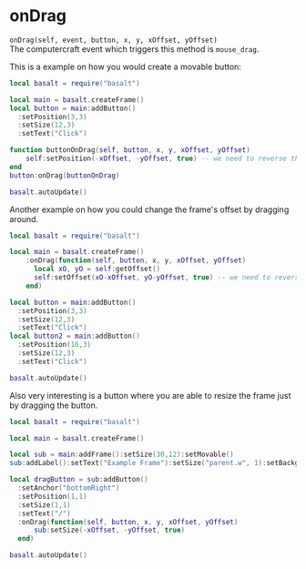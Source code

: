 # onDrag
`onDrag(self, event, button, x, y, xOffset, yOffset)`<br>
The computercraft event which triggers this method is `mouse_drag`.

This is a example on how you would create a movable button:
```lua
local basalt = require("basalt")

local main = basalt.createFrame()
local button = main:addButton()
  :setPosition(3,3)
  :setSize(12,3)
  :setText("Click")

function buttonOnDrag(self, button, x, y, xOffset, yOffset)
    self:setPosition(-xOffset, -yOffset, true) -- we need to reverse the offset and true means to add the offset instead of changing it.
end
button:onDrag(buttonOnDrag)

basalt.autoUpdate()
```

Another example on how you could change the frame's offset by dragging around.
```lua
local basalt = require("basalt")

local main = basalt.createFrame()
    :onDrag(function(self, button, x, y, xOffset, yOffset)
      local xO, yO = self:getOffset()
      self:setOffset(xO-xOffset, yO-yOffset, true) -- we need to reverse the offset and true means to add the offset instead of changing it.
    end)

local button = main:addButton()
  :setPosition(3,3)
  :setSize(12,3)
  :setText("Click")
local button2 = main:addButton()
  :setPosition(16,3)
  :setSize(12,3)
  :setText("Click")

basalt.autoUpdate()
```

Also very interesting is a button where you are able to resize the frame just by dragging the button.
```lua
local basalt = require("basalt")

local main = basalt.createFrame()

local sub = main:addFrame():setSize(30,12):setMovable()
sub:addLabel():setText("Example Frame"):setSize("parent.w", 1):setBackground(colors.black):setForeground(colors.lightGray)

local dragButton = sub:addButton()
  :setAnchor("bottomRight")
  :setPosition(1,1)
  :setSize(1,1)
  :setText("/")
  :onDrag(function(self, button, x, y, xOffset, yOffset)
	  sub:setSize(-xOffset, -yOffset, true)
  end)

basalt.autoUpdate()
```

